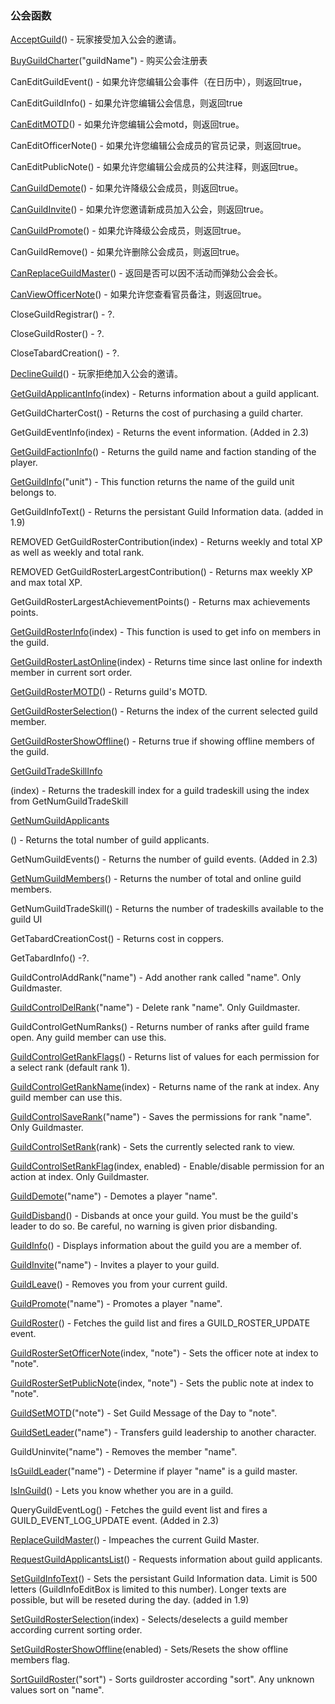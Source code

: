 ### 公会函数

[AcceptGuild](https://wow.gamepedia.com/API_AcceptGuild)\(\) - 玩家接受加入公会的邀请。

[BuyGuildCharter](https://wow.gamepedia.com/API_BuyGuildCharter)\("guildName"\) - 购买公会注册表

CanEditGuildEvent\(\) - 如果允许您编辑公会事件（在日历中），则返回true，

CanEditGuildInfo\(\) - 如果允许您编辑公会信息，则返回true

[CanEditMOTD](https://wow.gamepedia.com/API_CanEditMOTD)\(\) - 如果允许您编辑公会motd，则返回true。

CanEditOfficerNote\(\) - 如果允许您编辑公会成员的官员记录，则返回true。

CanEditPublicNote\(\) - 如果允许您编辑公会成员的公共注释，则返回true。

[CanGuildDemote](https://wow.gamepedia.com/API_CanGuildDemote)\(\) - 如果允许降级公会成员，则返回true。

[CanGuildInvite](https://wow.gamepedia.com/API_CanGuildInvite)\(\) - 如果允许您邀请新成员加入公会，则返回true。

[CanGuildPromote](https://wow.gamepedia.com/API_CanGuildPromote)\(\) - 如果允许降级公会成员，则返回true。

CanGuildRemove\(\) - 如果允许删除公会成员，则返回true。

[CanReplaceGuildMaster](https://wow.gamepedia.com/API_CanReplaceGuildMaster)\(\) - 返回是否可以因不活动而弹劾公会会长。

[CanViewOfficerNote](https://wow.gamepedia.com/API_CanViewOfficerNote)\(\) - 如果允许您查看官员备注，则返回true。

CloseGuildRegistrar\(\) - ?.

CloseGuildRoster\(\) - ?.

CloseTabardCreation\(\) - ?.

[DeclineGuild](https://wow.gamepedia.com/API_DeclineGuild)\(\) - 玩家拒绝加入公会的邀请。

[GetGuildApplicantInfo](https://wow.gamepedia.com/API_GetGuildApplicantInfo)\(index\) - Returns information about a guild applicant.

GetGuildCharterCost\(\) - Returns the cost of purchasing a guild charter.

GetGuildEventInfo\(index\) - Returns the event information. \(Added in 2.3\)

[GetGuildFactionInfo](https://wow.gamepedia.com/API_GetGuildFactionInfo)\(\) - Returns the guild name and faction standing of the player.

[GetGuildInfo](https://wow.gamepedia.com/API_GetGuildInfo)\("unit"\) - This function returns the name of the guild unit belongs to.

GetGuildInfoText\(\) - Returns the persistant Guild Information data. \(added in 1.9\)

REMOVED GetGuildRosterContribution\(index\) - Returns weekly and total XP as well as weekly and total rank.

REMOVED GetGuildRosterLargestContribution\(\) - Returns max weekly XP and max total XP.

GetGuildRosterLargestAchievementPoints\(\) - Returns max achievements points.

[GetGuildRosterInfo](https://wow.gamepedia.com/API_GetGuildRosterInfo)\(index\) - This function is used to get info on members in the guild.

[GetGuildRosterLastOnline](https://wow.gamepedia.com/API_GetGuildRosterLastOnline)\(index\) - Returns time since last online for indexth member in current sort order.

[GetGuildRosterMOTD](https://wow.gamepedia.com/API_GetGuildRosterMOTD)\(\) - Returns guild's MOTD.

[GetGuildRosterSelection](https://wow.gamepedia.com/API_GetGuildRosterSelection)\(\) - Returns the index of the current selected guild member.

[GetGuildRosterShowOffline](https://wow.gamepedia.com/API_GetGuildRosterShowOffline)\(\) - Returns true if showing offline members of the guild.

[GetGuildTradeSkillInfo](https://wow.gamepedia.com/API_GetGuildTradeSkillInfo)

\(index\) - Returns the tradeskill index for a guild tradeskill using the index from GetNumGuildTradeSkill

[GetNumGuildApplicants](https://wow.gamepedia.com/API_GetNumGuildApplicants)

\(\) - Returns the total number of guild applicants.

GetNumGuildEvents\(\) - Returns the number of guild events. \(Added in 2.3\)

[GetNumGuildMembers](https://wow.gamepedia.com/API_GetNumGuildMembers)\(\) - Returns the number of total and online guild members.

GetNumGuildTradeSkill\(\) - Returns the number of tradeskills available to the guild UI

GetTabardCreationCost\(\) - Returns cost in coppers.

GetTabardInfo\(\) -?.

GuildControlAddRank\("name"\) - Add another rank called "name". Only Guildmaster.

[GuildControlDelRank](https://wow.gamepedia.com/API_GuildControlDelRank)\("name"\) - Delete rank "name". Only Guildmaster.

GuildControlGetNumRanks\(\) - Returns number of ranks after guild frame open. Any guild member can use this.

[GuildControlGetRankFlags](https://wow.gamepedia.com/API_GuildControlGetRankFlags)\(\) - Returns list of values for each permission for a select rank \(default rank 1\).

[GuildControlGetRankName](https://wow.gamepedia.com/API_GuildControlGetRankName)\(index\) - Returns name of the rank at index. Any guild member can use this.

[GuildControlSaveRank](https://wow.gamepedia.com/API_GuildControlSaveRank)\("name"\) - Saves the permissions for rank "name". Only Guildmaster.

[GuildControlSetRank](https://wow.gamepedia.com/API_GuildControlSetRank)\(rank\) - Sets the currently selected rank to view.

[GuildControlSetRankFlag](https://wow.gamepedia.com/API_GuildControlSetRankFlag)\(index, enabled\) - Enable/disable permission for an action at index. Only Guildmaster.

[GuildDemote](https://wow.gamepedia.com/API_GuildDemote)\("name"\) - Demotes a player "name".

[GuildDisband](https://wow.gamepedia.com/API_GuildDisband)\(\) - Disbands at once your guild. You must be the guild's leader to do so. Be careful, no warning is given prior disbanding.

[GuildInfo](https://wow.gamepedia.com/API_GuildInfo)\(\) - Displays information about the guild you are a member of.

[GuildInvite](https://wow.gamepedia.com/API_GuildInvite)\("name"\) - Invites a player to your guild.

[GuildLeave](https://wow.gamepedia.com/API_GuildLeave)\(\) - Removes you from your current guild.

[GuildPromote](https://wow.gamepedia.com/API_GuildPromote)\("name"\) - Promotes a player "name".

[GuildRoster](https://wow.gamepedia.com/API_GuildRoster)\(\) - Fetches the guild list and fires a GUILD\_ROSTER\_UPDATE event.

[GuildRosterSetOfficerNote](https://wow.gamepedia.com/API_GuildRosterSetOfficerNote)\(index, "note"\) - Sets the officer note at index to "note".

[GuildRosterSetPublicNote](https://wow.gamepedia.com/API_GuildRosterSetPublicNote)\(index, "note"\) - Sets the public note at index to "note".

[GuildSetMOTD](https://wow.gamepedia.com/API_GuildSetMOTD)\("note"\) - Set Guild Message of the Day to "note".

[GuildSetLeader](https://wow.gamepedia.com/API_GuildSetLeader)\("name"\) - Transfers guild leadership to another character.

GuildUninvite\("name"\) - Removes the member "name".

[IsGuildLeader](https://wow.gamepedia.com/API_IsGuildLeader)\("name"\) - Determine if player "name" is a guild master.

[IsInGuild](https://wow.gamepedia.com/API_IsInGuild)\(\) - Lets you know whether you are in a guild.

QueryGuildEventLog\(\) - Fetches the guild event list and fires a GUILD\_EVENT\_LOG\_UPDATE event. \(Added in 2.3\)

[ReplaceGuildMaster](https://wow.gamepedia.com/API_ReplaceGuildMaster)\(\) - Impeaches the current Guild Master.

[RequestGuildApplicantsList](https://wow.gamepedia.com/API_RequestGuildApplicantsList)\(\) - Requests information about guild applicants.

[SetGuildInfoText](https://wow.gamepedia.com/API_SetGuildInfoText)\(\) - Sets the persistant Guild Information data. Limit is 500 letters \(GuildInfoEditBox is limited to this number\). Longer texts are possible, but will be reseted during the day. \(added in 1.9\)

[SetGuildRosterSelection](https://wow.gamepedia.com/API_SetGuildRosterSelection)\(index\) - Selects/deselects a guild member according current sorting order.

[SetGuildRosterShowOffline](https://wow.gamepedia.com/API_SetGuildRosterShowOffline)\(enabled\) - Sets/Resets the show offline members flag.

[SortGuildRoster](https://wow.gamepedia.com/API_SortGuildRoster)\("sort"\) - Sorts guildroster according "sort". Any unknown values sort on "name".

